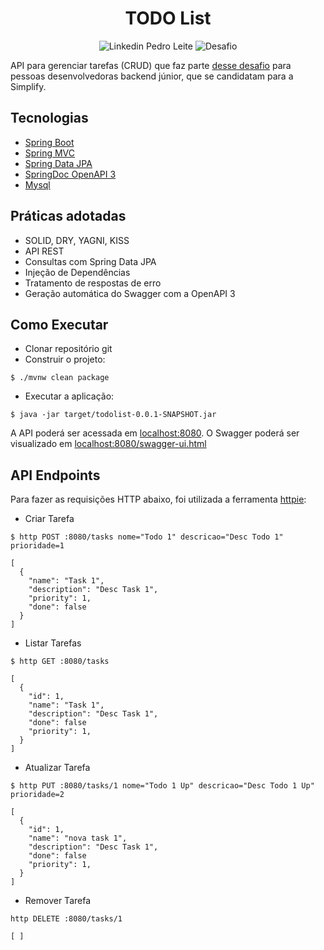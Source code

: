 <h1 align="center">
  TODO List
</h1>

<p align="center">
 <img src="https://img.shields.io/static/v1?label=Linkedin&message=Pedro%20Leite&color=white&labelColor=blue"  alt="Linkedin Pedro Leite"/>
 <img src="https://img.shields.io/static/v1?label=Tipo&message=Desafio&color=blue&labelColor=white" alt="Desafio" />
</p>

API para gerenciar tarefas (CRUD) que faz parte [desse desafio](https://github.com/simplify-liferay/desafio-junior-backend-simplify) para pessoas desenvolvedoras backend júnior, que se candidatam para a Simplify.

## Tecnologias

- [Spring Boot](https://spring.io/projects/spring-boot)
- [Spring MVC](https://docs.spring.io/spring-framework/reference/web/webmvc.html)
- [Spring Data JPA](https://spring.io/projects/spring-data-jpa)
- [SpringDoc OpenAPI 3](https://springdoc.org/v2/#spring-webflux-support)
- [Mysql](https://dev.mysql.com/downloads/)

## Práticas adotadas

- SOLID, DRY, YAGNI, KISS
- API REST
- Consultas com Spring Data JPA
- Injeção de Dependências
- Tratamento de respostas de erro
- Geração automática do Swagger com a OpenAPI 3

## Como Executar

- Clonar repositório git
- Construir o projeto:
```
$ ./mvnw clean package
```
- Executar a aplicação:
```
$ java -jar target/todolist-0.0.1-SNAPSHOT.jar
```

A API poderá ser acessada em [localhost:8080](http://localhost:8080).
O Swagger poderá ser visualizado em [localhost:8080/swagger-ui.html](http://localhost:8080/swagger-ui.html)

## API Endpoints

Para fazer as requisições HTTP abaixo, foi utilizada a ferramenta [httpie](https://httpie.io):

- Criar Tarefa
```
$ http POST :8080/tasks nome="Todo 1" descricao="Desc Todo 1" prioridade=1

[
  {
    "name": "Task 1",
    "description": "Desc Task 1",
    "priority": 1,
    "done": false
  }
]
```

- Listar Tarefas
```
$ http GET :8080/tasks

[
  {
    "id": 1,
    "name": "Task 1",
    "description": "Desc Task 1",
    "done": false
    "priority": 1,
  }
]
```

- Atualizar Tarefa
```
$ http PUT :8080/tasks/1 nome="Todo 1 Up" descricao="Desc Todo 1 Up" prioridade=2

[
  {
    "id": 1,
    "name": "nova task 1",
    "description": "Desc Task 1",
    "done": false
    "priority": 1,
  }
]
```

- Remover Tarefa
```
http DELETE :8080/tasks/1

[ ]
```